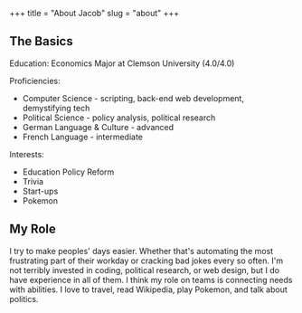 +++
title = "About Jacob"
slug = "about"
+++

## The Basics
Education: Economics Major at Clemson University (4.0/4.0)

Proficiencies: 
* Computer Science - scripting, back-end web development, demystifying tech
* Political Science - policy analysis, political research
* German Language & Culture - advanced
* French Language - intermediate

Interests: 
* Education Policy Reform 
* Trivia
* Start-ups 
* Pokemon

## My Role
I try to make peoples' days easier. Whether that's automating the most frustrating part of their workday or cracking bad jokes every so often. I'm not terribly invested in coding, political research, or web design, but I do have experience in all of them. I think my role on teams is connecting needs with abilities. I love to travel, read Wikipedia, play Pokemon, and talk about politics.  
